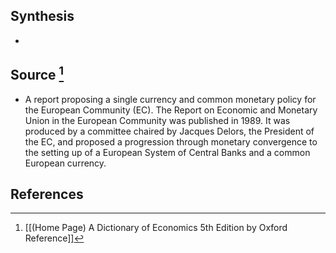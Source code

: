 ## Synthesis
- 
## Source [^1]
- A report proposing a single currency and common monetary policy for the European Community (EC). The Report on Economic and Monetary Union in the European Community was published in 1989. It was produced by a committee chaired by Jacques Delors, the President of the EC, and proposed a progression through monetary convergence to the setting up of a European System of Central Banks and a common European currency.
## References

[^1]: [[(Home Page) A Dictionary of Economics 5th Edition by Oxford Reference]]